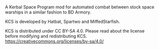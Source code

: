 A Kerbal Space Program mod for automated combat between stock space warships in a similar fashion to BD Armory.

KCS is developed by Hatbat, Spartwo and MiffedStarfish.

KCS is distributed under CC BY-SA 4.0. Please read about the license before modifying and redistributing KCS.
https://creativecommons.org/licenses/by-sa/4.0/
